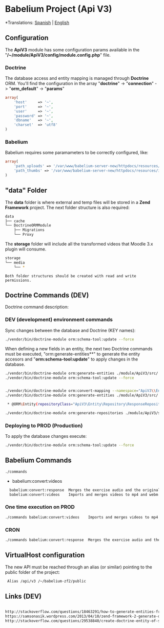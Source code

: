 # Babelium Project (Api V3)

*Translations: [Spanish](README.md) | [English](README-en.md)

## Configuration

The **ApiV3** module has some configuration params available in the "**/~/module/ApiV3/config/module.config.php**" file.

### Doctrine

The database access and entity mapping is managed through **Doctrine** ORM. You'll find the configuration in the array "**doctrine**" -> "**connection**" -> "**orm_default**" -> "**params**"

````php
array(
    'host'     => '~',
    'port'     => '~',
    'user'     => '~',
    'password' => '~',
    'dbname'   => '~',
    'charset'  => 'utf8'
)
````

### Babelium

Babelium requires some paramameters to be correctly configured, like:

````php
array(
    'path_uploads' => '/var/www/babelium-server-new/httpdocs/resources/uploads',
    'path_thumbs' => '/var/www/babelium-server-new/httpdocs/resources/images/thumbs'
)
````

## "data" Folder

The **data** folder is where external and temp files will be stored in a **Zend Framework** project. The next folder structure is also required:

```bash
data
├── cache
└── DoctrineORMModule
    ├── Migrations
    └── Proxy

```

The **storage** folder will include all the transformed videos that Moodle 3.x plugin will consume.

```bash
storage
└── media
    └── *
```

```
Both folder structures should be created with read and write permissions.
```

## Doctrine Commands (DEV)

Doctrine command description:

### DEV (development) environment commands

Sync changes between the database and Doctrine (KEY names):

```bash
./vendor/bin/doctrine-module orm:schema-tool:update --force
```
When defining a new fields in an entity, the next two Doctrine commands must be executed, "orm:generate-entities**" to generate the entity accesors and "**orm:schema-tool:update**" to apply changes in the database.

```bash
./vendor/bin/doctrine-module orm:generate-entities ./module/ApiV3/src/ --generate-annotations=true
./vendor/bin/doctrine-module orm:schema-tool:update --force
```

```bash

./vendor/bin/doctrine-module orm:convert-mapping --namespace="ApiV3\\Entity\\" --force  --from-database annotation ./module/ApiV3/src/
./vendor/bin/doctrine-module orm:generate-entities ./module/ApiV3/src/ --generate-annotations=true

 * @ORM\Entity(repositoryClass="ApiV3\Entity\Repository\ResponseRepository")

./vendor/bin/doctrine-module orm:generate-repositories ./module/ApiV3/src/

```

### Deploying to PROD (Production)

To apply the database changes execute:

```bash
./vendor/bin/doctrine-module orm:schema-tool:update --force
```

## Babelium Commands

```bash
./commands 
```

* babelium:convert:videos

```bash
  babelium:convert:response  Merges the exercise audio and the original video for the response
  babelium:convert:videos    Imports and merges videos to mp4 and webm
```

### One time execution on PROD

```bash
./commands babelium:convert:videos    Imports and merges videos to mp4 and webm
```

### CRON

```bash
./commands babelium:convert:response  Merges the exercise audio and the original video for the response
```


## VirtualHost configuration

The new API must be reached through an alias (or similar) pointing to the public folder of the project:

````bash
 Alias /api/v3 /~/babelium-zf2/public
````

## Links (DEV)

```bash

http://stackoverflow.com/questions/18463291/how-to-generate-entities-from-database-schema-using-doctrine-orm-module-and-zf2
https://samsonasik.wordpress.com/2013/04/10/zend-framework-2-generate-doctrine-entities-from-existing-database-using-doctrinemodule-and-doctrineormmodule/
http://stackoverflow.com/questions/29538840/create-doctrine-entity-of-single-table-from-database-in-zend-framework-2

```
